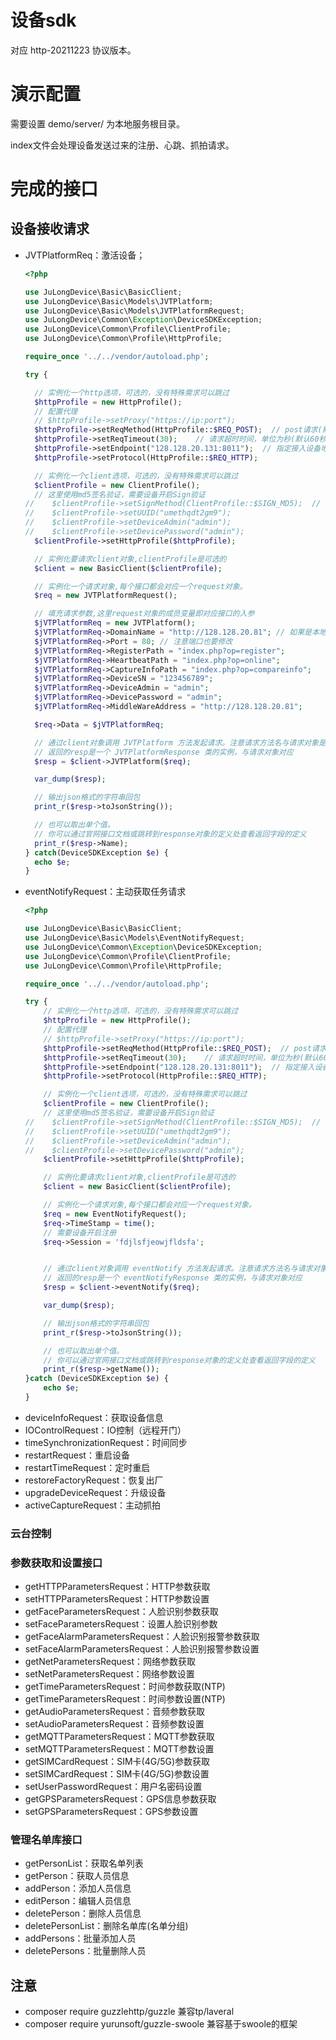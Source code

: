 # 设备sdk
对应 http-20211223 协议版本。

# 演示配置
需要设置 demo/server/ 为本地服务根目录。

index文件会处理设备发送过来的注册、心跳、抓拍请求。

# 完成的接口

## 设备接收请求
- JVTPlatformReq：激活设备；
    ```php
  <?php
  
  use JuLongDevice\Basic\BasicClient;
  use JuLongDevice\Basic\Models\JVTPlatform;
  use JuLongDevice\Basic\Models\JVTPlatformRequest;
  use JuLongDevice\Common\Exception\DeviceSDKException;
  use JuLongDevice\Common\Profile\ClientProfile;
  use JuLongDevice\Common\Profile\HttpProfile;
  
  require_once '../../vendor/autoload.php';
  
  try {
  
      // 实例化一个http选项，可选的，没有特殊需求可以跳过
      $httpProfile = new HttpProfile();
      // 配置代理
      // $httpProfile->setProxy("https://ip:port");
      $httpProfile->setReqMethod(HttpProfile::$REQ_POST);  // post请求(默认为post请求)
      $httpProfile->setReqTimeout(30);    // 请求超时时间，单位为秒(默认60秒)
      $httpProfile->setEndpoint("128.128.20.131:8011");  // 指定接入设备地址
      $httpProfile->setProtocol(HttpProfile::$REQ_HTTP);
  
      // 实例化一个client选项，可选的，没有特殊需求可以跳过
      $clientProfile = new ClientProfile();
      // 这里使用md5签名验证，需要设备开启Sign验证
  //    $clientProfile->setSignMethod(ClientProfile::$SIGN_MD5);  // 指定签名算法(默认为md5)
  //    $clientProfile->setUUID("umethqdt2gm9");
  //    $clientProfile->setDeviceAdmin("admin");
  //    $clientProfile->setDevicePassword("admin");
      $clientProfile->setHttpProfile($httpProfile);
  
      // 实例化要请求client对象,clientProfile是可选的
      $client = new BasicClient($clientProfile);
  
      // 实例化一个请求对象,每个接口都会对应一个request对象。
      $req = new JVTPlatformRequest();
  
      // 填充请求参数,这里request对象的成员变量即对应接口的入参
      $jVTPlatformReq = new JVTPlatform();
      $jVTPlatformReq->DomainName = "http://128.128.20.81"; // 如果是本地平台，这里是平台所在服务器地址；如果是云端平台，这里是中间件所在云服务器地址
      $jVTPlatformReq->Port = 80; // 注意端口也要修改
      $jVTPlatformReq->RegisterPath = "index.php?op=register";
      $jVTPlatformReq->HeartbeatPath = "index.php?op=online";
      $jVTPlatformReq->CaptureInfoPath = "index.php?op=compareinfo";
      $jVTPlatformReq->DeviceSN = "123456789";
      $jVTPlatformReq->DeviceAdmin = "admin";
      $jVTPlatformReq->DevicePassword = "admin";
      $jVTPlatformReq->MiddleWareAddress = "http://128.128.20.81";
  
      $req->Data = $jVTPlatformReq;
  
      // 通过client对象调用 JVTPlatform 方法发起请求。注意请求方法名与请求对象是对应的
      // 返回的resp是一个 JVTPlatformResponse 类的实例，与请求对象对应
      $resp = $client->JVTPlatform($req);
  
      var_dump($resp);
  
      // 输出json格式的字符串回包
      print_r($resp->toJsonString());
  
      // 也可以取出单个值。
      // 你可以通过官网接口文档或跳转到response对象的定义处查看返回字段的定义
      print_r($resp->Name);
  } catch(DeviceSDKException $e) {
      echo $e;
  }
    ```
- eventNotifyRequest：主动获取任务请求
  ```php
  <?php
  
  use JuLongDevice\Basic\BasicClient;
  use JuLongDevice\Basic\Models\EventNotifyRequest;
  use JuLongDevice\Common\Exception\DeviceSDKException;
  use JuLongDevice\Common\Profile\ClientProfile;
  use JuLongDevice\Common\Profile\HttpProfile;
  
  require_once '../../vendor/autoload.php';
  
  try {
      // 实例化一个http选项，可选的，没有特殊需求可以跳过
      $httpProfile = new HttpProfile();
      // 配置代理
      // $httpProfile->setProxy("https://ip:port");
      $httpProfile->setReqMethod(HttpProfile::$REQ_POST);  // post请求(默认为post请求)
      $httpProfile->setReqTimeout(30);    // 请求超时时间，单位为秒(默认60秒)
      $httpProfile->setEndpoint("128.128.20.131:8011");  // 指定接入设备地址
      $httpProfile->setProtocol(HttpProfile::$REQ_HTTP);
  
      // 实例化一个client选项，可选的，没有特殊需求可以跳过
      $clientProfile = new ClientProfile();
      // 这里使用md5签名验证，需要设备开启Sign验证
  //    $clientProfile->setSignMethod(ClientProfile::$SIGN_MD5);  // 指定签名算法(默认为md5)
  //    $clientProfile->setUUID("umethqdt2gm9");
  //    $clientProfile->setDeviceAdmin("admin");
  //    $clientProfile->setDevicePassword("admin");
      $clientProfile->setHttpProfile($httpProfile);
  
      // 实例化要请求client对象,clientProfile是可选的
      $client = new BasicClient($clientProfile);
  
      // 实例化一个请求对象,每个接口都会对应一个request对象。
      $req = new EventNotifyRequest();
      $req->TimeStamp = time();
      // 需要设备开启注册
      $req->Session = 'fdjlsfjeowjfldsfa';
  
  
      // 通过client对象调用 eventNotify 方法发起请求。注意请求方法名与请求对象是对应的
      // 返回的resp是一个 eventNotifyResponse 类的实例，与请求对象对应
      $resp = $client->eventNotify($req);
  
      var_dump($resp);
  
      // 输出json格式的字符串回包
      print_r($resp->toJsonString());
  
      // 也可以取出单个值。
      // 你可以通过官网接口文档或跳转到response对象的定义处查看返回字段的定义
      print_r($resp->getName());
  }catch (DeviceSDKException $e) {
      echo $e;
  }
  ```
- deviceInfoRequest：获取设备信息
- IOControlRequest：IO控制（远程开门）
- timeSynchronizationRequest：时间同步
- restartRequest：重启设备
- restartTimeRequest：定时重启
- restoreFactoryRequest：恢复出厂
- upgradeDeviceRequest：升级设备
- activeCaptureRequest：主动抓拍

### 云台控制

### 参数获取和设置接口

- getHTTPParametersRequest：HTTP参数获取
- setHTTPParametersRequest：HTTP参数设置
- getFaceParametersRequest：人脸识别参数获取
- setFaceParametersRequest：设置人脸识别参数
- getFaceAlarmParametersRequest：人脸识别报警参数获取
- setFaceAlarmParametersRequest：人脸识别报警参数设置
- getNetParametersRequest：网络参数获取
- setNetParametersRequest：网络参数设置
- getTimeParametersRequest：时间参数获取(NTP)
- getTimeParametersRequest：时间参数设置(NTP)
- getAudioParametersRequest：音频参数获取
- setAudioParametersRequest：音频参数设置
- getMQTTParametersRequest：MQTT参数获取
- setMQTTParametersRequest：MQTT参数设置
- getSIMCardRequest：SIM卡(4G/5G)参数获取
- setSIMCardRequest：SIM卡(4G/5G)参数设置
- setUserPasswordRequest：用户名密码设置
- getGPSParametersRequest：GPS信息参数获取
- setGPSParametersRequest：GPS参数设置

### 管理名单库接口

- getPersonList：获取名单列表
- getPerson：获取人员信息
- addPerson：添加人员信息
- editPerson：编辑人员信息
- deletePerson：删除人员信息
- deletePersonList：删除名单库(名单分组)
- addPersons：批量添加人员
- deletePersons：批量删除人员

## 注意

- composer require guzzlehttp/guzzle 兼容tp/laveral
- composer require yurunsoft/guzzle-swoole 兼容基于swoole的框架